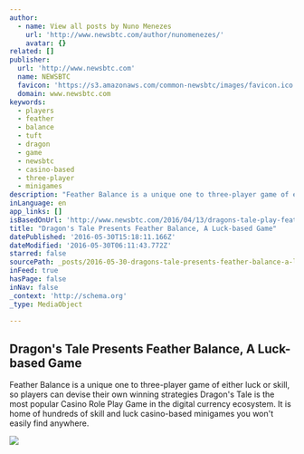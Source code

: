 ```yaml
---
author:
  - name: View all posts by Nuno Menezes
    url: 'http://www.newsbtc.com/author/nunomenezes/'
    avatar: {}
related: []
publisher:
  url: 'http://www.newsbtc.com'
  name: NEWSBTC
  favicon: 'https://s3.amazonaws.com/common-newsbtc/images/favicon.ico'
  domain: www.newsbtc.com
keywords:
  - players
  - feather
  - balance
  - tuft
  - dragon
  - game
  - newsbtc
  - casino-based
  - three-player
  - minigames
description: "Feather Balance is a unique one to three-player game of either luck or skill, so players can devise their own winning strategies Dragon's Tale is the most popular Casino Role Play Game in the digital currency ecosystem. It is home of hundreds of skill and luck casino-based minigames you won't easily find anywhere."
inLanguage: en
app_links: []
isBasedOnUrl: 'http://www.newsbtc.com/2016/04/13/dragons-tale-play-feather-balance-game-earn-coins/'
title: "Dragon's Tale Presents Feather Balance, A Luck-based Game"
datePublished: '2016-05-30T15:18:11.166Z'
dateModified: '2016-05-30T06:11:43.772Z'
starred: false
sourcePath: _posts/2016-05-30-dragons-tale-presents-feather-balance-a-luck-based-game.md
inFeed: true
hasPage: false
inNav: false
_context: 'http://schema.org'
_type: MediaObject

---
```

<article style=""><h1>Dragon's Tale Presents Feather Balance, A Luck-based Game</h1><p>Feather Balance is a unique one to three-player game of either luck or skill, so players can devise their own winning strategies Dragon's Tale is the most popular Casino Role Play Game in the digital currency ecosystem. It is home of hundreds of skill and luck casino-based minigames you won't easily find anywhere.</p><img src="http://s3.amazonaws.com/main-newsbtc-images/2016/04/13153738/DT1.jpg" /></article>